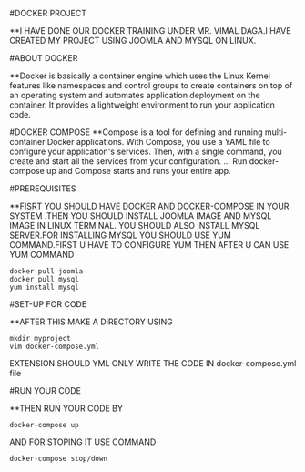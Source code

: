 #DOCKER PROJECT

**I HAVE DONE OUR DOCKER TRAINING UNDER MR. VIMAL DAGA.I HAVE CREATED MY PROJECT USING JOOMLA AND MYSQL ON LINUX.

#ABOUT DOCKER

**Docker is basically a container engine which uses the Linux Kernel features like namespaces and control groups to create containers on top of an operating system and automates application deployment on the container. It provides a lightweight environment to run your application code.

#DOCKER COMPOSE
**Compose is a tool for defining and running multi-container Docker applications. With Compose, you use a YAML file to configure your application's services. Then, with a single command, you create and start all the services from your configuration. ... Run docker-compose up and Compose starts and runs your entire app.

#PREREQUISITES

**FISRT YOU SHOULD HAVE DOCKER AND DOCKER-COMPOSE IN YOUR SYSTEM .THEN YOU SHOULD INSTALL JOOMLA IMAGE AND MYSQL IMAGE IN LINUX TERMINAL. YOU SHOULD ALSO INSTALL MYSQL SERVER.FOR INSTALLING MYSQL YOU SHOULD USE YUM COMMAND.FIRST U HAVE TO CONFIGURE YUM THEN AFTER U CAN USE YUM COMMAND
```
docker pull joomla
docker pull mysql
yum install mysql
```

#SET-UP FOR CODE

**AFTER THIS MAKE A DIRECTORY USING 
```
mkdir myproject
vim docker-compose.yml
```
EXTENSION SHOULD YML ONLY
WRITE THE CODE IN docker-compose.yml file

#RUN YOUR CODE

**THEN RUN YOUR CODE BY
```
docker-compose up
```
AND FOR STOPING IT USE COMMAND
```
docker-compose stop/down
```
